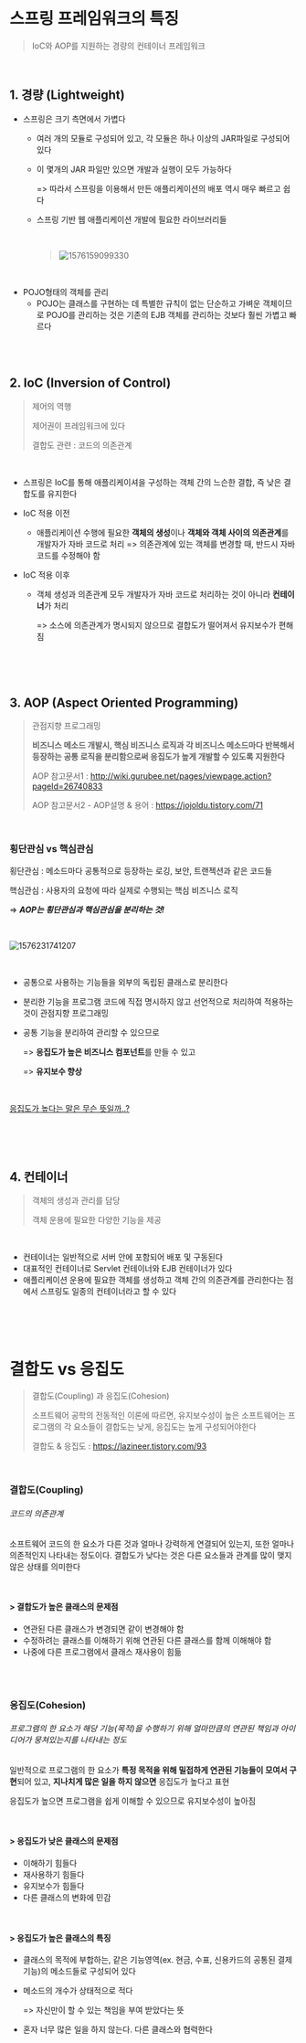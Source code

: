 # 스프링 프레임워크의 특징

> IoC와 AOP를 지원하는 경량의 컨테이너 프레임워크

<br>

## 1. 경량 (Lightweight)

- 스프링은 크기 측면에서 가볍다

  - 여러 개의 모듈로 구성되어 있고, 각 모듈은 하나 이상의 JAR파일로 구성되어 있다

  - 이 몇개의 JAR 파일만 있으면 개발과 실행이 모두 가능하다

    => 따라서 스프링을 이용해서 만든 애플리케이션의 배포 역시 매우 빠르고 쉽다
    
  - 스프링 기반 웹 애플리케이션 개발에 필요한 라이브러리들
  
    <br>
  
    > ![1576159099330](images/1576159099330.png)
  

<br>

- POJO형태의 객체를 관리
  - POJO는 클래스를 구현하는 데 특별한 규칙이 없는 단순하고 가벼운 객체이므로 POJO를 관리하는 것은 기존의 EJB 객체를 관리하는 것보다 훨씬 가볍고 빠르다

<br>

<br>

## 2. IoC (Inversion of Control)

> 제어의 역행
>
> 제어권이 프레임워크에 있다
>
> 결합도 관련 : 코드의 의존관계

<br>

- 스프링은 IoC를 통해 애플리케이셔을 구성하는 객체 간의 느슨한 결합, 즉 낮은 결합도를 유지한다

- IoC 적용 이전

  - 애플리케이션 수행에 필요한 **객체의 생성**이나 **객체와 객체 사이의 의존관계**를 개발자가 자바 코드로 처리 => 의존관계에 있는 객체를 변경할 때, 반드시 자바 코드를 수정해야 함

- IoC 적용 이후

  - 객체 생성과 의존관계 모두 개발자가 자바 코드로 처리하는 것이 아니라 **컨테이너**가 처리

    => 소스에 의존관계가 명시되지 않으므로 결합도가 떨어져서 유지보수가 편해짐

<br>

<br>

<br>

## 3. AOP (Aspect Oriented Programming)

> 관점지향 프로그래밍
>
> **비즈니스 메소드 개발시, 핵심 비즈니스 로직과 각 비즈니스 메소드마다 반복해서 등장하는 공통 로직을 분리함으로써 응집도가 높게 개발할 수 있도록 지원한다**
>
> AOP 참고문서1 :  http://wiki.gurubee.net/pages/viewpage.action?pageId=26740833
>
> AOP 참고문서2 - AOP설명  & 용어 : <https://jojoldu.tistory.com/71>

<br>

### 횡단관심 vs 핵심관심

횡단관심 : 메소드마다 공통적으로 등장하는 로깅, 보안, 트랜젝션과 같은 코드들

핵심관심 : 사용자의 요청에 따라 실제로 수행되는 핵심 비즈니스 로직

=> ***AOP는 횡단관심과 핵심관심을 분리하는 것!***

<br>

![1576231741207](images/1576231741207.png)



<br>

- 공통으로 사용하는 기능들을 외부의 독립된 클래스로 분리한다

- 분리한 기능을 프로그램 코드에 직접 명시하지 않고 선언적으로 처리하여 적용하는 것이 관점지향 프로그래밍

- 공통 기능을 분리하여 관리할 수 있으므로

  => **응집도가 높은 비즈니스 컴포넌트**를 만들 수 있고

  => **유지보수 향상** 

<br>

[응집도가 높다는 말은 무슨 뜻일까..?](#결합도-vs-응집도)

<br>

<br>

<br>

## 4. 컨테이너

> 객체의 생성과 관리를 담당
>
> 객체 운용에 필요한 다양한 기능을 제공

<br>

- 컨테이너는 일반적으로 서버 안에 포함되어 배포 및 구동된다
- 대표적인 컨테이너로 Servlet 컨테이너와 EJB 컨테이너가 있다
- 애플리케이션 운용에 필요한 객체를 생성하고 객체 간의 의존관계를 관리한다는 점에서 스프링도 일종의 컨테이너라고 할 수 있다

<br>

<br>

<br>

# 결합도 vs 응집도

>결합도(Coupling) 과 응집도(Cohesion)
>
>소프트웨어 공학의 전동적인 이론에 따르면, 유지보수성이 높은 소프트웨어는 프로그램의 각 요소들이 결합도는 낮게, 응집도는 높게 구성되어야한다
>
>결합도 & 응집도 : <https://lazineer.tistory.com/93>

<br>

### 결합도(Coupling)

###### 코드의 의존관계 

소프트웨어 코드의 한 요소가 다른 것과 얼마나 강력하게 연결되어 있는지, 또한 얼마나 의존적인지 나타내는 정도이다. 결합도가 낮다는 것은 다른 요소들과 관계를 많이 맺지 않은 상태를 의미한다

<br>

#### > 결합도가 높은 클래스의 문제점

- 연관된 다른 클래스가 변경되면 같이 변경해야 함
- 수정하려는 클래스를 이해하기 위해 연관된 다른 클래스를 함께 이해해야 함
- 나중에 다른 프로그램에서 클래스 재사용이 힘듦

<br>

<br>

### 응집도(Cohesion)

###### 프로그램의 한 요소가 해당 기능(목적)을 수행하기 위해 얼마만큼의 연관된 책임과 아이디어가 뭉쳐있는지를 나타내는 정도 

일반적으로 프로그램의 한 요소가 **특정 목적을 위해 밀접하게 연관된 기능들이 모여서 구현**되어 있고, **지나치게 많은 일을 하지 않으면** 응집도가 높다고 표현

응집도가 높으면 프로그램을 쉽게 이해할 수 있으므로 유지보수성이 높아짐

<br>

#### > 응집도가 낮은 클래스의 문제점

- 이해하기 힘들다
- 재사용하기 힘들다
- 유지보수가 힘들다
- 다른 클래스의 변화에 민감

<br>

#### > 응집도가 높은 클래스의 특징

- 클래스의 목적에 부합하는, 같은 기능영역(ex. 현금, 수표, 신용카드의 공통된 결제 기능)의 메소드들로 구성되어 있다

- 메소드의 개수가 상태적으로 적다

  => 자신만이 할 수 있는 책임을 부여 받았다는 뜻

- 혼자 너무 많은 일을 하지 않는다. 다른 클래스와 협력한다